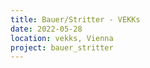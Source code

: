 ```yaml
---
title: Bauer/Stritter - VEKKs
date: 2022-05-28
location: vekks, Vienna
project: bauer_stritter
---
```


